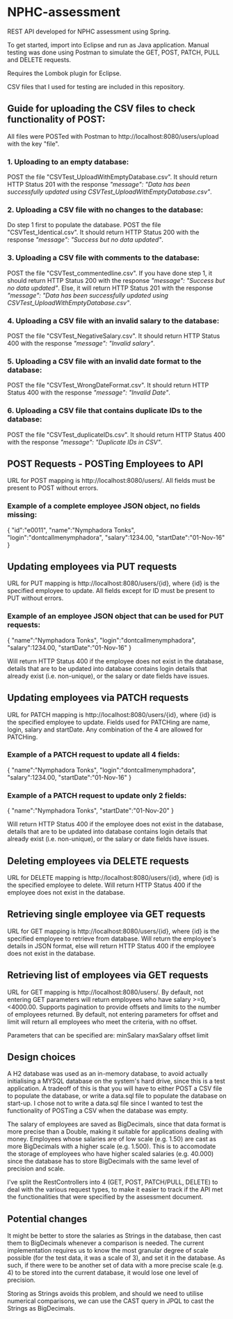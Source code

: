 # NPHC-assessment
REST API developed for NPHC assessment using Spring.

To get started, import into Eclipse and run as Java application. Manual testing was done using Postman to simulate the GET, POST, PATCH, PULL and DELETE requests.

Requires the Lombok plugin for Eclipse.

CSV files that I used for testing are included in this repository.

## Guide for uploading the CSV files to check functionality of POST:

All files were POSTed with Postman to http://localhost:8080/users/upload with the key "file".

### 1. Uploading to an empty database:
POST the file "CSVTest_UploadWithEmptyDatabase.csv". It should return HTTP Status 201 with the response *"message": "Data has been successfully updated using CSVTest_UploadWithEmptyDatabase.csv"*.

### 2. Uploading a CSV file with no changes to the database:
Do step 1 first to populate the database.
POST the file "CSVTest_Identical.csv". It should return HTTP Status 200 with the response *"message": "Success but no data updated"*.

### 3. Uploading a CSV file with comments to the database:
POST the file "CSVTest_commentedline.csv". If you have done step 1, it should return HTTP Status 200 with the response *"message": "Success but no data updated"*. Else, it will return HTTP Status 201 with the response *"message": "Data has been successfully updated using CSVTest_UploadWithEmptyDatabase.csv"*.

### 4. Uploading a CSV file with an invalid salary to the database:
POST the file "CSVTest_NegativeSalary.csv". It should return HTTP Status 400 with the response *"message": "Invalid salary"*.

### 5. Uploading a CSV file with an invalid date format to the database:
POST the file "CSVTest_WrongDateFormat.csv". It should return HTTP Status 400 with the response *"message": "Invalid Date"*.

### 6. Uploading a CSV file that contains duplicate IDs to the database:
POST the file "CSVTest_duplicateIDs.csv". It should return HTTP Status 400 with the response *"message": "Duplicate IDs in CSV"*.


## POST Requests - POSTing Employees to API
URL for POST mapping is http://localhost:8080/users/. All fields must be present to POST without errors.

### Example of a complete employee JSON object, no fields missing:
{
    "id":"e0011",
    "name":"Nymphadora Tonks",
    "login":"dontcallmenymphadora",
    "salary":1234.00,
    "startDate":"01-Nov-16"
}

## Updating employees via PUT requests
URL for PUT mapping is http://localhost:8080/users/{id}, where {id} is the specified employee to update. All fields except for ID must be present to PUT without errors.

### Example of an employee JSON object that can be used for PUT requests:
{
    "name":"Nymphadora Tonks",
    "login":"dontcallmenymphadora",
    "salary":1234.00,
    "startDate":"01-Nov-16"
}

Will return HTTP Status 400 if the employee does not exist in the database, details that are to be updated into database contains login details that already exist (i.e. non-unique), or the salary or date fields have issues.

## Updating employees via PATCH requests
URL for PATCH mapping is http://localhost:8080/users/{id}, where {id} is the specified employee to update. Fields used for PATCHing are name, login, salary and startDate. Any combination of the 4 are allowed for PATCHing.

### Example of a PATCH request to update all 4 fields:
{
    "name":"Nymphadora Tonks",
    "login":"dontcallmenymphadora",
    "salary":1234.00,
    "startDate":"01-Nov-16"
}

### Example of a PATCH request to update only 2 fields:
{
    "name":"Nymphadora Tonks",
    "startDate":"01-Nov-20"
}

Will return HTTP Status 400 if the employee does not exist in the database, details that are to be updated into database contains login details that already exist (i.e. non-unique), or the salary or date fields have issues.

## Deleting employees via DELETE requests
URL for DELETE mapping is http://localhost:8080/users/{id}, where {id} is the specified employee to delete. Will return HTTP Status 400 if the employee does not exist in the database.

## Retrieving single employee via GET requests
URL for GET mapping is http://localhost:8080/users/{id}, where {id} is the specified employee to retrieve from database. Will return the employee's details in JSON format, else will return HTTP Status 400 if the employee does not exist in the database.


## Retrieving list of employees via GET requests
URL for GET mapping is http://localhost:8080/users/. By default, not entering GET parameters will return employees who have salary >=0, <4000.00. Supports pagination to provide offsets and limits to the number of employees returned. By default, not entering parameters for offset and limit will return all employees who meet the criteria, with no offset.

Parameters that can be specified are:
minSalary
maxSalary
offset
limit

## Design choices

A H2 database was used as an in-memory database, to avoid actually initialising a MYSQL database on the system's hard drive, since this is a test application. A tradeoff of this is that you will have to either POST a CSV file to populate the database, or write a data.sql file to populate the database on start-up. I chose not to write a data.sql file since I wanted to test the functionality of POSTing a CSV when the database was empty.

The salary of employees are saved as BigDecimals, since that data format is more precise than a Double, making it suitable for applications dealing with money. Employees whose salaries are of low scale (e.g. 1.50) are cast as more BigDecimals with a higher scale (e.g. 1.500). This is to accomodate the storage of employees who have higher scaled salaries (e.g. 40.000) since the database has to store BigDecimals with the same level of precision and scale.

I've split the RestControllers into 4 (GET, POST, PATCH/PULL, DELETE) to deal with the various request types, to make it easier to track if the API met the functionalities that were specified by the assessment document.


## Potential changes

It might be better to store the salaries as Strings in the database, then cast them to BigDecimals whenever a comparison is needed. The current implementation requires us to know the most granular degree of scale possible (for the test data, it was a scale of 3), and set it in the database. As such, if there were to be another set of data with a more precise scale (e.g. 4) to be stored into the current database, it would lose one level of precision.

Storing as Strings avoids this problem, and should we need to utilise numerical comparisons, we can use the CAST query in JPQL to cast the Strings as BigDecimals.


